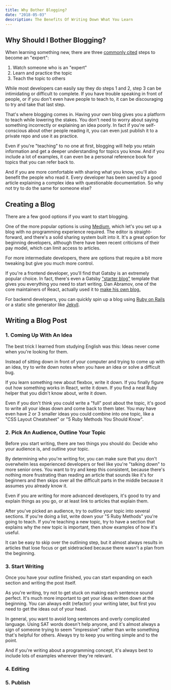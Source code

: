 ```yaml
---
title: Why Bother Blogging?
date: "2018-05-03"
description: The Benefits Of Writing Down What You Learn
---
```




## Why Should I Bother Blogging?

When learning something new, there are three [commonly cited](https://www.bitnative.com/2013/12/14/programming-your-brain-the-art-of-learning-in-three-steps/) steps to become an "expert":

1. Watch someone who is an "expert"
2. Learn and practice the topic
3. Teach the topic to others

While most developers can easily say they do steps 1 and 2, step 3 can be intimidating or difficult to complete. If you have trouble speaking in front of people, or if you don't even have people to teach to, it can be discouraging to try and take that last step.

That's where blogging comes in. Having your own blog gives you a platform to teach while lowering the stakes. You don't need to worry about saying something incorrectly or explaining an idea poorly. In fact if you're self-conscious about other people reading it, you can even just publish it to a private repo and use it as practice.

Even if you're "teaching" to no one at first, blogging will help you retain information and get a deeper understanding for topics you know. And if you include a lot of examples, it can even be a personal reference book for topics that you can refer back to.

And if you are more comfortable with sharing what you know, you'll also benefit the people who read it. Every developer has been saved by a good article explaining a complex idea with questionable documentation. So why not try to do the same for someone else?

## Creating a Blog

There are a few good options if you want to start blogging.

One of the more popular options is using [Medium](https://medium.com/), which let's you set up a blog with no programming experience required. The editor is straight-forward, and there's a solid sharing system built into it. It's a great option for beginning developers, although there have been recent criticisms of their pay model, which can limit access to articles.

For more intermediate developers, there are options that require a bit more tweaking but give you much more control.

If you're a frontend developer, you'll find that Gatsby is an extremely popular choice. In fact, there's even a Gatsby ["starter blog"](https://www.gatsbyjs.org/starters/gatsbyjs/gatsby-starter-blog/) template that gives you everything you need to start writing. Dan Abramov, one of the core maintainers of React, actually used it to [make his own blog.](https://overreacted.io/)

For backend developers, you can quickly spin up a blog using [Ruby on Rails](https://medium.com/@deallen7/ruby-on-rails-app-build-blog-3d9975a999ae) or a static site generator like [Jekyll](https://jekyllrb.com/).

## Writing a Blog Post

### 1. Coming Up With An Idea

The best trick I learned from studying English was this: Ideas never come when you're looking for them.

Instead of sitting down in front of your computer and trying to come up with an idea, try to write down notes when you have an idea or solve a difficult bug.

If you learn something new about flexbox, write it down. If you finally figure out how something works in React, write it down. If you find a neat Ruby helper that you didn't know about, write it down.

Even if you don't think you could write a "full" post about the topic, it's good to write all your ideas down and come back to them later. You may have even have 2 or 3 smaller ideas you could combine into one topic, like a "CSS Layout Cheatsheet" or "5 Ruby Methods You Should Know".

### 2. Pick An Audience, Outline Your Topic

Before you start writing, there are two things you should do: Decide who your audience is, and outline your topic.

By determining who you're writing for, you can make sure that you don't overwhelm less experienced developers or feel like you're "talking down" to more senior ones. You want to try and keep this consistent, because there's nothing more frustrating than reading an article that sounds like it's for beginners and then skips over all the difficult parts in the middle because it assumes you already know it.

Even if you are writing for more advanced developers, it's good to try and explain things as you go, or at least link to articles that explain them.

After you've picked an audience, try to outline your topic into several sections. If you're doing a list, write down your "5 Ruby Methods" you're going to teach. If you're teaching a new topic, try to have a section that explains why the new topic is important, then show examples of how it's useful.

It can be easy to skip over the outlining step, but it almost always results in articles that lose focus or get sidetracked because there wasn't a plan from the beginning.

### 3. Start Writing

Once you have your outline finished, you can start expanding on each section and writing the post itself.

As you're writing, try not to get stuck on making each sentence sound perfect. It's much more important to get your ideas written down at the beginning. You can always edit (refactor) your writing later, but first you need to get the ideas out of your head.

In general, you want to avoid long sentences and overly complicated language. Using SAT words doesn't help anyone, and it's almost always a sign of someone trying to seem "impressive" rather than write something that's helpful for others. Always try to keep you writing simple and to the point.

And if you're writing about a programming concept, it's always best to include lots of examples wherever they're relevant.


### 4. Editing



### 5. Publish